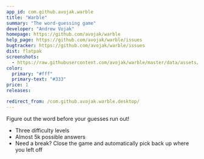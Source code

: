 ```yaml
---
app_id: com.github.avojak.warble
title: "Warble"
summary: "The word-guessing game"
developer: "Andrew Vojak"
homepage: https://github.com/avojak/warble
help_page: https://github.com/avojak/warble/issues
bugtracker: https://github.com/avojak/warble/issues
dist: flatpak
screenshots:
  - https://raw.githubusercontent.com/avojak/warble/master/data/assets/screenshots/warble-screenshot-01.png
color:
  primary: "#fff"
  primary-text: "#333"
price: 1
releases:

redirect_from: /com.github.avojak.warble.desktop/
---
```


<p>Figure out the word before your guesses run out!</p>
<ul>
<li>Three difficulty levels</li>
<li>Almost 5k possible answers</li>
<li>Need a break? Close the game and automatically pick back up where you left off</li>
</ul>